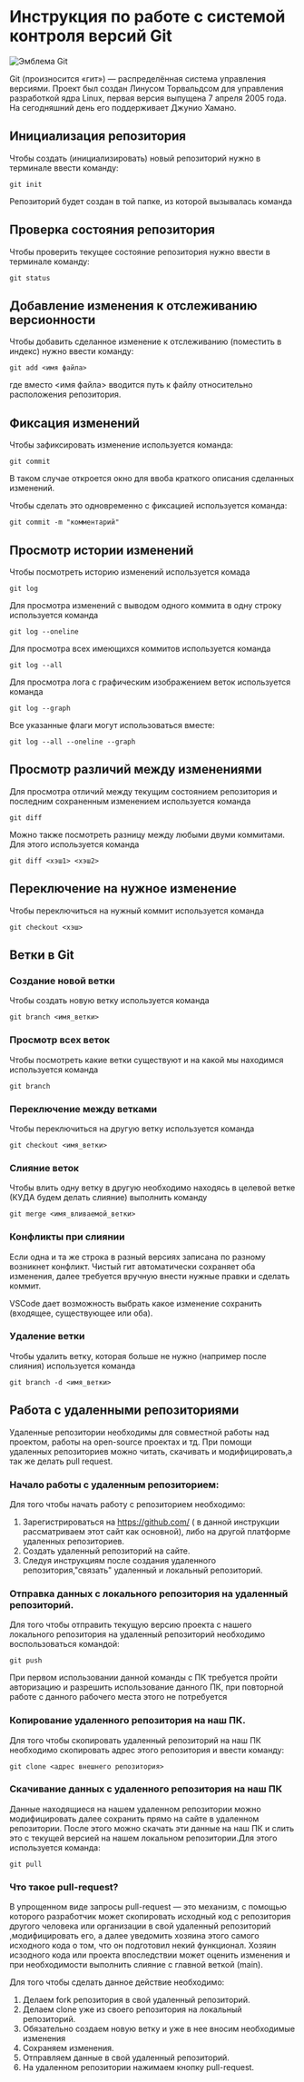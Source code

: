 # **Инструкция по работе с системой контроля версий Git**

![Эмблема Git](git.jpg)

Git (произносится «гит») — распределённая система управления версиями. Проект был создан Линусом Торвальдсом для управления разработкой ядра Linux, первая версия выпущена 7 апреля 2005 года. На сегодняшний день его поддерживает Джунио Хамано.

## Инициализация репозитория

Чтобы создать (инициализировать) новый репозиторий нужно в терминале ввести команду:

    git init

Репозиторий будет создан в той папке, из которой вызывалась команда

## Проверка состояния репозитория

Чтобы проверить текущее состояние репозитория нужно ввести в терминале команду:

    git status

## Добавление изменения к отслеживанию версионности

Чтобы добавить сделанное изменение к отслеживанию (поместить в индекс) нужно ввести команду:

    git add <имя файла>

где вместо <имя файла> вводится путь к файлу относительно расположения репозитория.

## Фиксация изменений

Чтобы зафиксировать изменение используется команда:

    git commit

В таком случае откроется окно для ввоба краткого описания сделанных изменений.

Чтобы сделать это одновременно с фиксацией используется команда:

    git commit -m "комментарий"

## Просмотр истории изменений

Чтобы посмотреть историю изменений используется комада

    git log

Для просмотра изменений с выводом одного коммита в одну строку используется команда

    git log --oneline

Для просмотра всех имеющихся коммитов используется команда

    git log --all

Для просмотра лога с графическим изображением веток используется команда

    git log --graph

Все указанные флаги могут использоваться вместе:

    git log --all --oneline --graph

## Просмотр различий между изменениями

Для просмотра отличий между текущим состоянием репозитория и последним сохраненным изменением используется команда

    git diff

Можно также посмотреть разницу между любыми двуми коммитами. Для этого используется команда

    git diff <хэш1> <хэш2>

## Переключение на нужное изменение

Чтобы переключиться на нужный коммит используется команда

    git checkout <хэш>

## Ветки в Git

### Создание новой ветки

Чтобы создать новую ветку используется команда

    git branch <имя_ветки>

### Просмотр всех веток

Чтобы посмотреть какие ветки существуют и на какой мы находимся используется команда

    git branch

### Переключение между ветками

Чтобы переключиться на другую ветку используется команда

    git checkout <имя_ветки>

### Слияние веток

Чтобы влить одну ветку в другую необходимо находясь в целевой ветке (КУДА будем делать слияние) выполнить команду

    git merge <имя_вливаемой_ветки>

### Конфликты при слиянии

Если одна и та же строка в разный версиях записана по разному возникнет конфликт.
Чистый гит автоматически сохраняет оба изменения, далее требуется вручную внести нужные правки и сделать коммит.

VSСode дает возможность выбрать какое изменение сохранить (входящее, существующее или оба).

### Удаление ветки

Чтобы удалить ветку, которая больше не нужно (например после слияния) используется команда

    git branch -d <имя_ветки>

## Работа с удаленными репозиториями

Удаленные репозитории необходимы для совместной работы над проектом, работы на open-source проектах и тд. При помощи удаленных репозиториев можно читать, скачивать и модифицировать,а так же делать pull request.

### Начало работы с удаленным репозиторием:

Для того чтобы начать работу с репозиторием необходимо:
 
 1. Зарегистрироваться на https://github.com/ ( в данной инструкции рассматриваем этот сайт как основной), либо на другой платформе удаленных репозиториев.
 2. Создать удаленный репозиторий на сайте.
 3. Следуя инструкциям после создания удаленного репозитория,"связать" удаленный и локальный репозиторий.

### Отправка данных с локального репозитория на удаленный репозиторий.

Для того чтобы отправить текущую версию проекта с нашего локального репозитория на удаленный репозиторий необходимо воспользоваться командой:

    git push

При первом использовании данной команды с ПК требуется пройти авторизацию и разрешить использование данного ПК, при повторной работе с данного рабочего места этого не потребуется

### Копирование удаленного репозитория на наш ПК.

Для того чтобы скопировать  удаленный репозиторий на наш ПК необходимо скопировать адрес этого репозитория и ввести команду:

    git clone <адрес внешнего репозитория>

### Скачивание данных с удаленного репозитория на наш ПК

Данные находящиеся на нашем удаленном репозитории можно модифицировать далее сохранить прямо на сайте в удаленном репозитории. После этого можно скачать эти данные на наш ПК и слить это с текущей версией на нашем локальном репозитории.Для этого используется команда:

    git pull 

### Что такое pull-request?

В упрощенном виде запросы pull-request — это механизм, с помощью которого разработчик может скопировать исходный код с репозитория другого человека или организации  в свой удаленный репозиторий ,модифицировать его, а далее уведомить хозяина этого самого исходного кода о том, что он подготовил некий функционал. Хозяин исзодного кода или проекта впоследствии может оценить изменения  и при необходимости выполнить слияние с главной веткой (main). 

Для того чтобы сделать данное действие необходимо:

1. Делаем fork  репозитория в свой удаленный репозиторий.
2. Делаем clone  уже из своего репозитория на локальный репозиторий.
3. Обязательно создаем новую ветку  и уже в нее вносим необходимые изменения
4. Сохраняем изменения.
5. Отправляем данные в свой удаленный репозиторий.
6. На удаленном репозитории  нажимаем кнопку pull-request.

